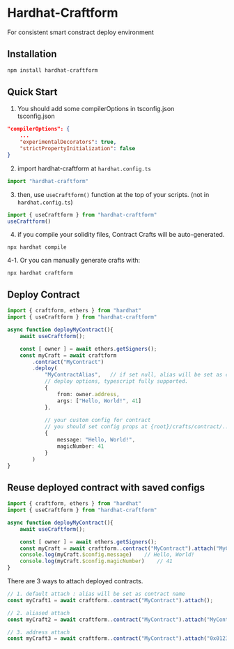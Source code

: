 # Hardhat-Craftform

For consistent smart constract deploy environment

## Installation
```bash
npm install hardhat-craftform
```

## Quick Start
1. You should add some compilerOptions in tsconfig.json  
tsconfig.json
```json
"compilerOptions": {
    ...
    "experimentalDecorators": true,
    "strictPropertyInitialization": false
}
```
2. import hardhat-craftform at `hardhat.config.ts`
```typescript
import "hardhat-craftform"
```
3. then, use `useCraftform()` function at the top of your scripts. (not in `hardhat.config.ts`)
```typescript
import { useCraftform } from "hardhat-craftform" 
useCraftform()
```
4. if you compile your solidity files, Contract Crafts will be auto-generated.
```
npx hardhat compile
```
4-1. Or you can manually generate crafts with:
```
npx hardhat craftform
```

## Deploy Contract
```typescript
import { craftform, ethers } from "hardhat"
import { useCraftform } from "hardhat-craftform" 

async function deployMyContract(){
    await useCraftform();

    const [ owner ] = await ethers.getSigners();
    const myCraft = await craftform
        .contract("MyContract")
        .deploy(
            "MyContractAlias",   // if set null, alias will be set as contract name.(MyContract)
            // deploy options, typescript fully supported.
            {
                from: owner.address,
                args: ["Hello, World!", 41]
            },
            
            // your custom config for contract
            // you should set config props at {root}/crafts/contract/../your-contract.config.ts
            {
                message: "Hello, World!",
                magicNumber: 41
            }
        )
}
```

## Reuse deployed contract with saved configs
```typescript
import { craftform, ethers } from "hardhat"
import { useCraftform } from "hardhat-craftform" 

async function deployMyContract(){
    await useCraftform();

    const [ owner ] = await ethers.getSigners();
    const myCraft = await craftform..contract("MyContract").attach("MyContractAlias");
    console.log(myCraft.$config.message)    // Hello, World!
    console.log(myCraft.$config.magicNumber)    // 41
}
```


There are 3 ways to attach deployed contracts.
```typescript
// 1. default attach : alias will be set as contract name
const myCraft1 = await craftform..contract("MyContract").attach();

// 2. aliased attach
const myCraft2 = await craftform..contract("MyContract").attach("MyContractAlias");

// 3. address attach
const myCraft3 = await craftform..contract("MyContract").attach("0x0123456789abcdef...");
```